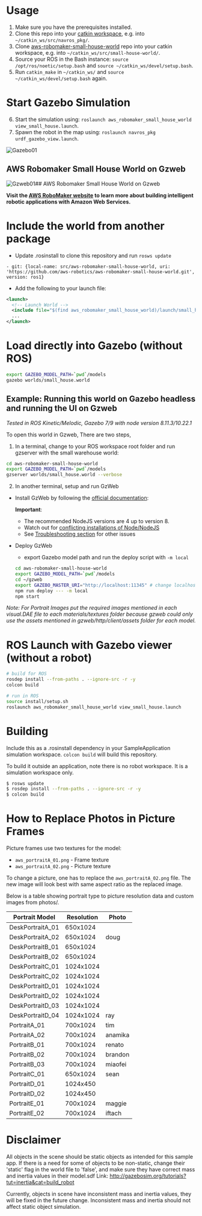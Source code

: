 # Usage
1. Make sure you have the prerequisites installed.
2. Clone this repo into your [catkin workspace](http://wiki.ros.org/catkin/Tutorials/create_a_workspace), e.g.
   into `~/catkin_ws/src/navros_pkg/`.
3. Clone [aws-robomaker-small-house-world](https://github.com/aws-robotics/aws-robomaker-small-house-world) repo into your catkin workspace, e.g.
   into `~/catkin_ws/src/small-house-world/`.
4. Source your ROS in the Bash instance: `source
   /opt/ros/noetic/setup.bash` and `source ~/catkin_ws/devel/setup.bash`.
5. Run `catkin_make` in `~/catkin_ws/` and `source
   ~/catkin_ws/devel/setup.bash` again.   
   
# Start Gazebo Simulation
6. Start the simulation using: `roslaunch aws_robomaker_small_house_world view_small_house.launch`.
7. Spawn the robot in the map using: `roslaunch navros_pkg urdf_gazebo_view.launch`.

![Gazebo01](docs/images/gazebo_01.png)

## AWS Robomaker Small House World on Gzweb

![Gzweb01](docs/images/gzweb_aws_house.png)## AWS Robomaker Small House World on Gzweb

**Visit the [AWS RoboMaker website](https://aws.amazon.com/robomaker/) to learn more about building intelligent robotic applications with Amazon Web Services.**

# Include the world from another package

* Update .rosinstall to clone this repository and run `rosws update`
```
- git: {local-name: src/aws-robomaker-small-house-world, uri: 'https://github.com/aws-robotics/aws-robomaker-small-house-world.git', version: ros1}
```
* Add the following to your launch file:
```xml
<launch>
  <!-- Launch World -->
  <include file="$(find aws_robomaker_small_house_world)/launch/small_house.launch"/>
  ...
</launch>
```

# Load directly into Gazebo (without ROS)
```bash
export GAZEBO_MODEL_PATH=`pwd`/models
gazebo worlds/small_house.world
```

## Example: Running this world on Gazebo headless and running the UI on Gzweb
*Tested in ROS Kinetic/Melodic, Gazebo 7/9 with node version 8.11.3/10.22.1*

To open this world in Gzweb, There are two steps,

1) In a terminal, change  to your ROS workspace root folder and run gzserver with the small warehouse world:

```bash
cd aws-robomaker-small-house-world
export GAZEBO_MODEL_PATH=`pwd`/models
gzserver worlds/small_house.world --verbose
```

2) In another terminal, setup and run GzWeb
- Install GzWeb by following the [official documentation](http://gazebosim.org/gzweb#install-collapse-1):

  **Important**:
  * The recommended NodeJS versions are 4 up to version 8.  
  * Watch out for [conflicting installations of Node/NodeJS](https://askubuntu.com/questions/695155/node-nodejs-have-different-version)
  * See [Troubleshooting section](http://gazebosim.org/gzweb#install-collapse-3) for other issues

- Deploy GzWeb
    - export Gazebo model path and run the deploy script with `-m local`

    ```bash
    cd aws-robomaker-small-house-world
    export GAZEBO_MODEL_PATH=`pwd`/models
    cd ~/gzweb
    export GAZEBO_MASTER_URI="http://localhost:11345" # change localhost to IP address of the gzserver machine
    npm run deploy --- -m local
    npm start
    ```
*Note: For Portrait Images put the required images mentioned in each visual.DAE file to each materials/textures folder because gzweb could only use the assets mentioned in gzweb/http/client/assets folder for each model.* 

# ROS Launch with Gazebo viewer (without a robot)
```bash
# build for ROS
rosdep install --from-paths . --ignore-src -r -y
colcon build

# run in ROS
source install/setup.sh
roslaunch aws_robomaker_small_house_world view_small_house.launch
```

# Building
Include this as a .rosinstall dependency in your SampleApplication simulation workspace. `colcon build` will build this repository.

To build it outside an application, note there is no robot workspace. It is a simulation workspace only.

```bash
$ rosws update
$ rosdep install --from-paths . --ignore-src -r -y
$ colcon build
```

# How to Replace Photos in Picture Frames

Picture frames use two textures for the model:
 - `aws_portraitA_01.png` - Frame texture
 - `aws_portraitA_02.png` - Picture texture

To change a picture, one has to replace the `aws_portraitA_02.png` file. The new image will look best with same aspect ratio as the replaced image.

Below is a table showing portrait type to picture resolution data and custom images from photos/.

| Portrait Model | Resolution | Photo |
| --- | --- | --- |
| DeskPortraitA_01 | 650x1024 | |
| DeskPortraitA_02 | 650x1024 | doug |
| DeskPortraitB_01 | 650x1024 | |
| DeskPortraitB_02 | 650x1024 | |
| DeskPortraitC_01 | 1024x1024 | |
| DeskPortraitC_02 | 1024x1024 | |
| DeskPortraitD_01 | 1024x1024 | |
| DeskPortraitD_02 | 1024x1024 | |
| DeskPortraitD_03 | 1024x1024 | |
| DeskPortraitD_04 | 1024x1024 | ray |
| PortraitA_01 | 700x1024 | tim |
| PortraitA_02 | 700x1024 | anamika |
| PortraitB_01 | 700x1024 | renato |
| PortraitB_02 | 700x1024 | brandon |
| PortraitB_03 | 700x1024 | miaofei |
| PortraitC_01 | 650x1024 | sean |
| PortraitD_01 | 1024x450 | |
| PortraitD_02 | 1024x450 | |
| PortraitE_01 | 700x1024 | maggie |
| PortraitE_02 | 700x1024 | iftach |

# Disclaimer

All objects in the scene should be static objects as intended for this sample app.
If there is a need for some of objects to be non-static, change their 'static' flag in the world file to 'false', 
and make sure they have correct mass and inertia values in their model.sdf
Link: http://gazebosim.org/tutorials?tut=inertia&cat=build_robot

Currently, objects in scene have inconsistent mass and inertia values, they will be fixed in the future change.
Inconsistent mass and inertia should not affect static object simulation.


